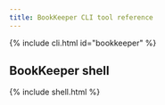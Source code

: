 ```yaml
---
title: BookKeeper CLI tool reference
---
```


{% include cli.html id="bookkeeper" %}

## BookKeeper shell

{% include shell.html %}
